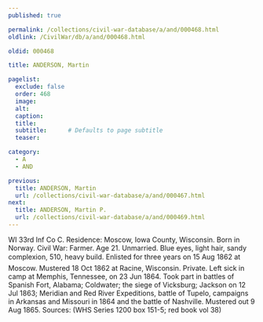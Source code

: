 ```yaml
---
published: true

permalink: /collections/civil-war-database/a/and/000468.html
oldlink: /CivilWar/db/a/and/000468.html

oldid: 000468

title: ANDERSON, Martin

pagelist:
  exclude: false
  order: 468
  image: 
  alt:
  caption:
  title:
  subtitle:      # Defaults to page subtitle
  teaser:

category: 
  - A 
  - AND

previous:
  title: ANDERSON, Martin
  url: /collections/civil-war-database/a/and/000467.html  
next:
  title: ANDERSON, Martin P.
  url: /collections/civil-war-database/a/and/000469.html   
---
```

WI 33rd Inf Co C. Residence: Moscow, Iowa County, Wisconsin. Born in Norway. Civil War: Farmer. Age 21. Unmarried. Blue eyes, light hair, sandy complexion, 5&#146;10&#148;, heavy build. Enlisted for three years on 15 Aug 1862 at Moscow. Mustered 18 Oct 1862 at Racine, Wisconsin. Private. Left sick in camp at Memphis, Tennessee, on 23 Jun 1864. Took part in battles of Spanish Fort, Alabama; Coldwater; the siege of Vicksburg; Jackson on 12 Jul 1863; Meridian and Red River Expeditions, battle of Tupelo, campaigns in Arkansas and Missouri in 1864 and the battle of Nashville. Mustered out 9 Aug 1865. Sources: (WHS Series 1200 box 151-5; red book vol 38)
